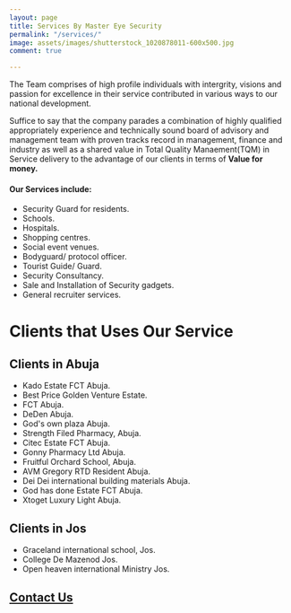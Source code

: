 ```yaml
---
layout: page
title: Services By Master Eye Security
permalink: "/services/"
image: assets/images/shutterstock_1020878011-600x500.jpg
comment: true

---
```


The Team comprises of high profile individuals with intergrity, visions and passion for excellence in their service contributed in various ways to our national development. 

Suffice to say that the company parades a combination of highly qualified appropriately experience and technically sound board of advisory and management team with proven tracks record in management, finance and industry as well as a shared value in Total Quality Manaement(TQM) in Service delivery to the advantage of our clients in terms of **Value for money.**

#### Our Services include:

- Security Guard for residents.
- Schools.
- Hospitals.
- Shopping centres.
- Social event venues.
- Bodyguard/ protocol officer.
- Tourist Guide/ Guard.
- Security Consultancy.
- Sale and Installation of Security gadgets.
- General recruiter services.

# Clients that Uses Our Service
## Clients in Abuja
- Kado Estate FCT Abuja.
- Best Price Golden Venture Estate.
- FCT Abuja.
-  DeDen Abuja.
-  God's own plaza Abuja.
- Strength Filed Pharmacy, Abuja. 
- Citec Estate FCT Abuja. 
- Gonny Pharmacy Ltd Abuja.
- Fruitful Orchard School, Abuja.
- AVM Gregory RTD Resident Abuja.
- Dei Dei international building materials Abuja. 
- God has done Estate FCT Abuja.
- Xtoget Luxury Light Abuja.

## Clients in Jos
- Graceland international school, Jos.
- College De Mazenod Jos.
- Open heaven international Ministry Jos.

## [Contact Us](/contact)

